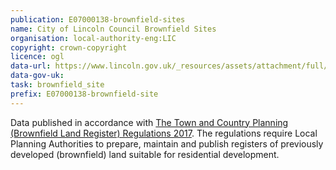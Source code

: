 ```yaml
---
publication: E07000138-brownfield-sites
name: City of Lincoln Council Brownfield Sites
organisation: local-authority-eng:LIC
copyright: crown-copyright
licence: ogl
data-url: https://www.lincoln.gov.uk/_resources/assets/attachment/full/0/54502.csv
data-gov-uk: 
task: brownfield_site
prefix: E07000138-brownfield-site
---
```


Data published in accordance with [The Town and Country Planning (Brownfield Land Register) Regulations 2017](http://www.legislation.gov.uk/uksi/2017/403/contents/made).
The regulations require Local Planning Authorities to prepare, maintain and publish registers of previously developed (brownfield) land suitable for residential development.

